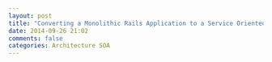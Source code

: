```yaml
---
layout: post
title: "Converting a Monolithic Rails Application to a Service Oriented Architecture"
date: 2014-09-26 21:02
comments: false
categories: Architecture SOA
---
```


